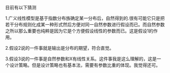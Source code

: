 目前有以下猜测

1.广义线性模型是基于指数分布族确定某一分布后，自然得到的.很有可能它只是把若干分布规则化成某一种形式然后方便对同一自然参数进行假设而已。而自然参数之所以那么重要也纯粹是因为它是个方便假设线性的参数而已。这是假设1的作用。

2.假设2说的一件事就是输出是分布的期望，符合直觉。

3.假设3说的一件事是自然参数和X有线性关系。这件事我是这么理解的，这是一个设计策略。但是设计策略也有基本法，需要有参数比重的体现。我觉得还可。